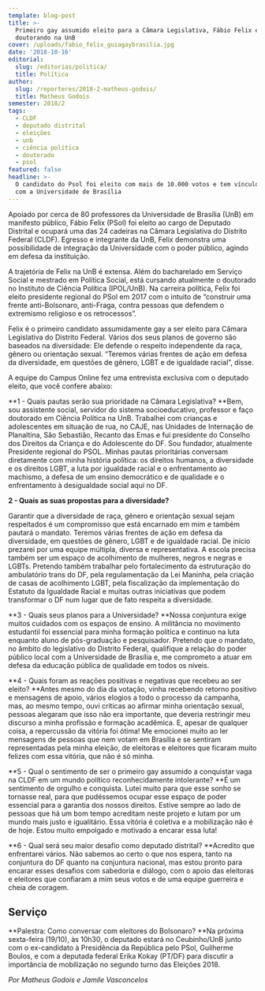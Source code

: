 ```yaml
---
template: blog-post
title: >-
  Primeiro gay assumido eleito para a Câmara Legislativa, Fábio Felix é
  doutorando na UnB
cover: /uploads/fabio_felix_guiagaybrasilia.jpg
date: '2018-10-16'
editorial:
  slug: /editorias/politica/
  title: Política
author:
  slug: /reporteres/2018-2-matheus-godois/
  title: Matheus Godois
semester: 2018/2
tags:
  - CLDF
  - deputado distrital
  - eleições
  - unb
  - ciência política
  - doutorado
  - psol
featured: false
headline: >-
  O candidato do Psol foi eleito com mais de 10.000 votos e tem vínculo forte
  com a Universidade de Brasília
---
```

Apoiado por cerca de 80 professores da Universidade de Brasília (UnB) em manifesto público, Fábio Felix (PSol) foi eleito ao cargo de Deputado Distrital e ocupará uma das 24 cadeiras na Câmara Legislativa do Distrito Federal (CLDF). Egresso e integrante da UnB, Felix demonstra uma possibilidade de integração da Universidade com o poder público, agindo em defesa da instituição.

A trajetória de Felix na UnB é extensa. Além do bacharelado em Serviço Social  e mestrado em Política Social, está cursando atualmente o doutorado no Instituto de Ciência Política (IPOL/UnB). Na carreira política, Felix foi eleito presidente regional do PSol em 2017 com o intuito de “construir uma frente anti-Bolsonaro, anti-Fraga, contra pessoas que defendem o extremismo religioso e os retrocessos”.

Felix é o primeiro candidato assumidamente gay a ser eleito para Câmara Legislativa do Distrito Federal. Vários dos seus planos de governo são baseados na diversidade: Ele  defende o respeito independente da raça, gênero ou orientação sexual. “Teremos várias frentes de ação em defesa da diversidade, em questões de gênero, LGBT e de igualdade racial”, disse.

A equipe do Campus Online fez uma entrevista exclusiva com o deputado eleito, que você confere abaixo:

**1 - Quais pautas serão sua prioridade na Câmara Legislativa? 
**Bem, sou assistente social, servidor do sistema socioeducativo, professor e faço doutorado em Ciência Política na UnB. Trabalhei com crianças e adolescentes em situação de rua, no CAJE, nas Unidades de Internação de Planaltina, São Sebastião, Recanto das Emas e fui presidente do Conselho dos Direitos da Criança e do Adolescente do DF. Sou fundador, atualmente Presidente regional do PSOL. Minhas pautas prioritárias conversam diretamente com minha história política: os direitos humanos, a diversidade e os direitos LGBT, a luta por igualdade racial e o enfrentamento ao machismo, a defesa de um ensino democrático e de qualidade e o enfrentamento à desigualdade social aqui no DF.

**2 - Quais as suas propostas para a diversidade?** 

Garantir que a diversidade de raça, gênero e orientação sexual sejam respeitados é um compromisso que está encarnado em mim e também pautará o mandato. Teremos várias frentes de ação em defesa da diversidade, em questões de gênero, LGBT e de igualdade racial. De início prezarei por uma equipe múltipla, diversa e representativa. A escola precisa também ser um espaço de acolhimento de mulheres, negros e negras e LGBTs. Pretendo também trabalhar pelo fortalecimento da estruturação do ambulatório trans do DF, pela regulamentação da Lei Maninha, pela criação de casas de acolhimento LGBT, pela fiscalização da implementação do Estatuto da Igualdade Racial e muitas outras iniciativas que podem transformar o DF num lugar que de fato respeita a diversidade.

**3 - Quais seus planos para a Universidade?
**Nossa conjuntura exige muitos cuidados com os espaços de ensino. A militância no movimento estudantil foi essencial para minha formação política e continuo na luta enquanto aluno de pós-graduação e pesquisador. Pretendo que o mandato, no âmbito do legislativo do Distrito Federal, qualifique a relação do poder público local com a Universidade de Brasília e, me comprometo a atuar em defesa da educação pública de qualidade em todos os níveis. 

**4 - Quais foram as reações positivas e negativas que recebeu ao ser eleito?
**Antes mesmo do dia da votação, vinha recebendo retorno positivo e mensagens de apoio, vários elogios a todo o processo da campanha, mas, ao mesmo tempo, ouvi críticas ao afirmar minha orientação sexual, pessoas alegaram que isso não era importante, que deveria restringir meu discurso a minha profissão e formação acadêmica. E, apesar de qualquer coisa, a repercussão da vitória foi ótima! Me emocionei muito ao ler mensagens de pessoas que nem votam em Brasília e se sentiram representadas pela minha eleição, de eleitoras e eleitores que ficaram muito felizes com essa vitória, que não é só minha. 

**5 - Qual o sentimento de ser o primeiro gay assumido a conquistar vaga na CLDF em um mundo político reconhecidamente intolerante?
**É um sentimento de orgulho e conquista. Lutei muito para que esse sonho se tornasse real, para que pudéssemos ocupar esse espaço de poder essencial para a garantia dos nossos direitos. Estive sempre ao lado de pessoas que há um bom tempo acreditam neste projeto e lutam por um mundo mais justo e igualitário. Essa vitória é coletiva e a mobilização não é de hoje. Estou muito empolgado e motivado a encarar essa luta!

**6 - Qual será seu maior desafio como deputado distrital?
**Acredito que enfrentarei vários. Não sabemos ao certo o que nos espera, tanto na conjuntura do DF quanto na conjuntura nacional, mas estou pronto para encarar esses desafios com sabedoria e diálogo, com o apoio das eleitoras e eleitores que confiaram a mim seus votos e de uma equipe guerreira e cheia de coragem.

## Serviço

**Palestra: Como conversar com eleitores do Bolsonaro?
**Na próxima sexta-feira (19/10), às 10h30, o deputado estará no Ceubinho/UnB junto com o ex-candidato à Presidência da República pelo PSol, Guilherme Boulos, e com a deputada federal Erika Kokay (PT/DF) para discutir a importância de mobilização no segundo turno das Eleições 2018.

_Por Matheus Godois e Jamile Vasconcelos_

